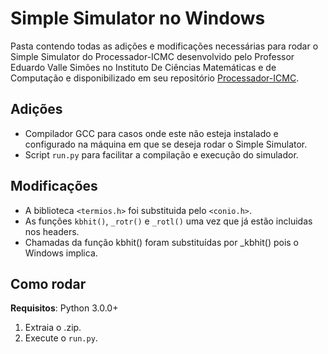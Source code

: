 # Simple Simulator no Windows
Pasta contendo todas as adições e modificações necessárias para rodar o Simple Simulator do Processador-ICMC desenvolvido pelo Professor Eduardo Valle Simões no Instituto De Ciências Matemáticas e de Computação e disponibilizado em seu repositório [Processador-ICMC](https://github.com/simoesusp/Processador-ICMC/tree/master).

## Adições
- Compilador GCC para casos onde este não esteja instalado e configurado na máquina em que se deseja rodar o Simple Simulator.
- Script ```run.py``` para facilitar a compilação e execução do simulador.

## Modificações
- A biblioteca ```<termios.h>``` foi substituida pelo ```<conio.h>```.
- As funções ```kbhit()```, ```_rotr()``` e ```_rotl()``` uma vez que já estão incluidas nos headers.
- Chamadas da função kbhit() foram substituídas por _kbhit() pois o Windows implica.

## Como rodar
**Requisitos**: Python 3.0.0+
1. Extraia o .zip.
2. Execute o ```run.py```.